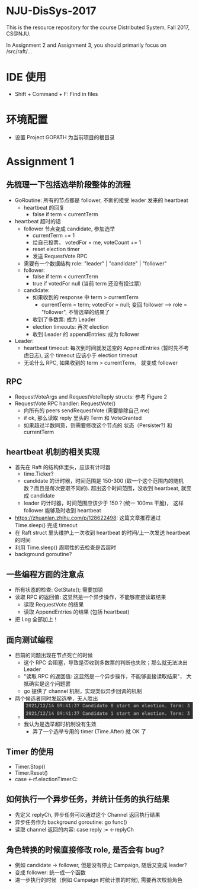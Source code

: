 # NJU-DisSys-2017
This is the resource repository for the course Distributed System, Fall 2017, CS@NJU.

In Assignment 2 and Assignment 3, you should primarily focus on /src/raft/...

# IDE 使用
- Shift + Command + F: Find in files
# 环境配置
- 设置 Project GOPATH 为当前项目的根目录
# Assignment 1
## 先梳理一下包括选举阶段整体的流程
- GoRoutine: 所有的节点都是 follower, 不断的接受 leader 发来的 heartbeat
  - heartbeat 的回复
    - false if term < currentTerm
- heartbeat 超时的话
  - follower 节点变成 candidate, 参加选举
    - currentTerm += 1
    - 给自己投票， votedFor = me, voteCount += 1
    - reset election timer
    - 发送 RequestVote RPC
  - 需要有一个数据结构 role: "leader" | "candidate" | "follower"
  - follower: 
    - false if term < currentTerm
    - true if votedFor null (当前 term 还没有投过票)
  - candidate:
    - 如果收到的 response 中 term > currentTerm
      - currentTerm = term; votedFor = null; 变回 follower --> role = "follower", 不管选举的结果了
    - 收到了多数票: 成为 Leader
    - election timeouts: 再次 election
    - 收到 Leader 的 appendEntries: 成为 follower
- Leader:
  - heartbeat timeout: 每次到时间就发送空的 AppnedEntries (暂时先不考虑日志), 这个 timeout 应该小于 election timeout
  - 无论什么 RPC, 如果收到的 term > currentTerm， 就变成 follower

## RPC
- RequestVoteArgs and RequestVoteReply structs: 参考 Figure 2
- RequestVote RPC handler: RequestVote()
    - 向所有的 peers sendRequestVote (需要排除自己 me)
    - if ok, 那么读取 reply 里头的 Term 和 VoteGranted
    - 如果超过半数同意，则需要修改这个节点的 状态（Persister?) 和 currentTerm
## heartbeat 机制的相关实现
- 首先在 Raft 的结构体里头，应该有计时器
  - time.Ticker?
  - candidate 的计时器，时间范围是 150-300 (取一个这个范围内的随机数？而且是每次要取不同的). 超出这个时间范围，没收到 heartbeat, 就变成 candidate
  - leader 的计时器，时间范围应该少于 150？(统一 100ms 干脆)， 这样 follower 能够及时收到 heartbeat
- https://zhuanlan.zhihu.com/p/128622498: 这篇文章推荐通过 Time.sleep() 完成 timeout
- 在 Raft struct 里头维护上一次收到 heartbeat 的时间/上一次发送 heartbeat 的时间
- 利用 Time.sleep() 周期性的去检查是否超时
- background goroutine?
## 一些编程方面的注意点
- 所有状态的检查: GetState(); 需要加锁
- 读取 RPC 的返回值: 这显然是一个异步操作，不能够直接读取结果
  - 读取 RequestVote 的结果
  - 读取 AppendEntries 的结果 (包括 heartbeat)
- 把 Log 全部加上！
## 面向测试编程
- 目前的问题出现在节点死亡的时候
  - 这个 RPC 会阻塞，导致是否收到多数票的判断也失败；那么就无法决出 Leader
  - "读取 RPC 的返回值: 这显然是一个异步操作，不能够直接读取结果"， 大抵确实是这个问题罢
  - go 提供了 channel 机制，实现类似异步回调的机制
- 两个候选者同时发起选举，无人胜出
  - ![](./image/1.png)
  - 我认为是选举超时机制没有生效
    - 弄了一个选举专用的 timer (Time.After) 就 OK 了
## Timer 的使用
- Timer.Stop()
- Timer.Reset()
- case <-rf.electionTimer.C:
## 如何执行一个异步任务，并统计任务的执行结果
- 先定义 replyCh, 异步任务可以通过这个 Channel 返回执行结果
- 异步任务作为 background goroutine: go func()
- 读取 channel 返回的内容: case reply := <-replyCh
## 角色转换的时候直接修改 role, 是否会有 bug?
- 例如 candidate -> follower, 但是没有停止 Campaign, 随后又变成 leader?
- 变成 follower: 统一成一个函数
- 进一步执行的时候（例如 Campaign 时统计票的时候), 需要再次校验角色